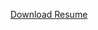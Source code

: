 [Download Resume](https://github.com/ScherreyDavid/PortfolioWebsite/raw/master/src/Assets/David_Scherrey_3_resume.pdf)
